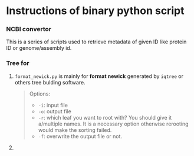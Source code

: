 # Instructions of binary python script

### NCBI convertor
This is a series of scripts used to retrieve metadata of given ID like protein ID or genome/assembly id.


### Tree for
1. `format_newick.py` is mainly for **format newick** generated by `iqtree` or others tree bulding software. 
    > Options:
    > * `-i`: input file
    > * `-o`: output file
    > * `-r`: which leaf you want to root with? You should give it a/multiple names. It is a necessary option otherwise rerooting would make the sorting failed.
    > * `-f`: overwrite the output file or not.
    
2. 
